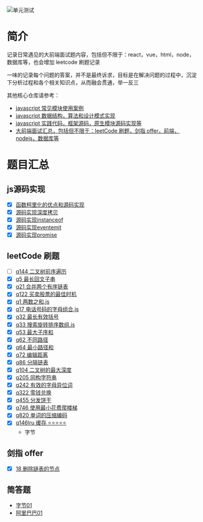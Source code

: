 ![单元测试](https://github.com/ddzyan/frontend-interview/workflows/Nodejs/badge.svg)

# 简介

记录日常遇见的大前端面试题内容，包括但不限于：react，vue，html，node，数据库等，也会增加 leetcode 刷题记录

一味的记录每个问题的答案，并不是最终诉求，目标是在解决问题的过程中，沉淀下分析过程和各个相关知识点，从而融会贯通，举一反三

其他核心仓库请参考：

* [javascript 常见模块使用案例](https://github.com/ddzyan/node-module-example)
* [javascript 数据结构，算法和设计模式实现](https://github.com/ddzyan/algorithmAndDataStructure)
* [javascript 实践代码，框架源码，原生模块源码实现等](https://github.com/ddzyan/node-project)
* [大前端面试汇总，包括但不限于：leetCode 刷题，剑指 offer，前端，nodejs，数据库等](https://github.com/ddzyan/node-project)

# 题目汇总

## js源码实现

- [x] [函数柯里化的优点和源码实现](./js源码实现/函数柯里化.js)
- [x] [源码实现深度拷贝](./js源码实现/深度拷贝.js)
- [x] [源码实现instanceof](./js源码实现/instanceof.js)
- [x] [源码实现eventemit](./js源码实现/eventEmit源码实现)
- [x] [源码实现promise](./js源码实现/promise源码实现)

## leetCode 刷题

- [ ] [q144 二叉树前序遍历](./leetCode/q144二叉树前序遍历)
- [x] [q5 最长回文子串](./leetCode/q5最长回文子串)
- [x] [q21 合并两个有序链表](./leetCode/q21合并两个有序链表)
- [x] [q122 买卖股票的最佳时机](./leetCode/q122买卖股票的最佳时机)
- [x] [q1 两数之和.js](./leetCode/q1两数之和.js)
- [x] [q17 电话号码的字母组合.js](./leetCode/q17电话号码的字母组合.js)
- [x] [q32 最长有效括号](./leetCode/q32最长有效括号)
- [x] [q33 搜索旋转排序数组.js](./leetCode/q33搜索旋转排序数组.js)
- [x] [q53 最大子序和](./leetCode/q53最大子序和)
- [x] [q62 不同路径](./leetCode/q62不同路径)
- [x] [q64 最小路径和](./leetCode/q64最小路径和)
- [x] [q72 编辑距离](./leetCode/q72编辑距离)
- [x] [q86 分隔链表](./leetCode/q86分隔链表)
- [x] [q104 二叉树的最大深度](./leetCode/q104二叉树的最大深度)
- [x] [q205 同构字符串](./leetCode/q205同构字符串)
- [x] [q242 有效的字母异位词](./leetCode/q242有效的字母异位词)
- [x] [q322 零钱兑换](./leetCode/q322零钱兑换)
- [x] [q455 分发饼干](./leetCode/q455分发饼干)
- [x] [q746 使用最小花费爬楼梯](./leetCode/q746使用最小花费爬楼梯)
- [x] [q820 单词的压缩编码](./leetCode/q820单词的压缩编码)
- [x] [q146lru 缓存 ⭐️⭐️⭐️⭐️⭐️](./leetCode/q146LRU缓存)
  - 字节

## 剑指 offer

- [x] [18 删除链表的节点](./leetCode/18删除链表的节点)

## 简答题
- [字节01](./简答题/字节跳动/01)
- [阿里巴巴01](./简答题/阿里巴巴/01)